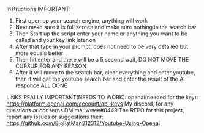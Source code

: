 Instructions IMPORTANT:

1. First open up your search engine, anything will work
2. Next make sure it is full screen and make sure nothing is the search bar
3. Then Start up the script enter your name or anything you want to be called and your key link later on
4. After that type in your prompt, does not need to be very detailed but more equals better
5. Then hit enter and there will be a 5 second wait, DO NOT MOVE THE CURSUR FOR ANY REASON
6. After it will move to the search bar, clear everything and enter youtube, then it will get the youtube search bar and enter the result of the AI responce
ALL DONE

LINKS REALLY IMPORTANT(NEEDS TO WORK):
openai(needed for the key): https://platform.openai.com/account/api-keys
My discord, for any questions or conserns DM me: wwee#0449
The REPO for this project, report any issues or suggestions their: https://github.com/BigFatMan312312/Youtube-Using-Openai
